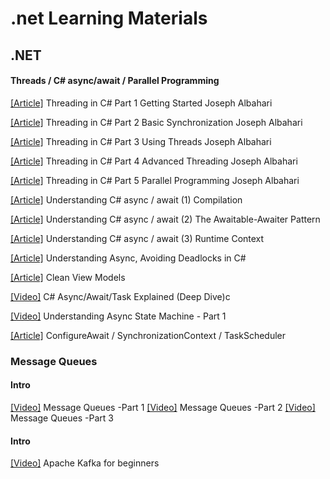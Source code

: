 # .net Learning Materials

## .NET
#### Threads / C# async/await  / Parallel Programming
[[Article]](http://www.albahari.com/threading/) Threading in C# Part 1 Getting Started Joseph Albahari

[[Article]](http://www.albahari.com/threading/part2.aspx) Threading in C# Part 2 Basic Synchronization Joseph Albahari

[[Article]](http://www.albahari.com/threading/part3.aspx) Threading in C# Part 3 Using Threads Joseph Albahari

[[Article]](http://www.albahari.com/threading/part4.aspx) Threading in C# Part 4 Advanced Threading Joseph Albahari

[[Article]](http://www.albahari.com/threading/part5.aspx) Threading in C# Part 5 Parallel Programming Joseph Albahari

[[Article]](https://weblogs.asp.net/dixin/understanding-c-sharp-async-await-1-compilation) Understanding C# async / await (1) Compilation

[[Article]](https://weblogs.asp.net/dixin/understanding-c-sharp-async-await-2-awaitable-awaiter-pattern) Understanding C# async / await (2) The Awaitable-Awaiter Pattern

[[Article]](https://weblogs.asp.net/dixin/understanding-c-sharp-async-await-3-runtime-context) Understanding C# async / await (3) Runtime Context

[[Article]](https://medium.com/rubrikkgroup/understanding-async-avoiding-deadlocks-e41f8f2c6f5d) Understanding Async, Avoiding Deadlocks in C#

[[Article]](https://blog.tomasz-rewak.com/clean-view-models/) Clean View Models

[[Video]](https://www.youtube.com/watch?v=il9gl8MH17s&t=843s&ab_channel=RawCoding) C# Async/Await/Task Explained (Deep Dive)c

[[Video]](https://www.youtube.com/watch?v=RqJESGHEMDY&list=LL&index=1&ab_channel=FullStackAmigo) Understanding Async State Machine - Part 1

[[Article]](https://devblogs.microsoft.com/dotnet/configureawait-faq/) ConfigureAwait / SynchronizationContext / TaskScheduler 

### Message Queues
#### Intro
[[Video]](https://www.youtube.com/watch?v=J6CBdSCB_fY&ab_channel=sudoCODE) Message Queues -Part 1
[[Video]](https://www.youtube.com/watch?v=EgJ7xts82Mg&ab_channel=sudoCODE) Message Queues -Part 2
[[Video]](https://www.youtube.com/watch?v=-vd_Ay0pvFY&ab_channel=sudoCODE) Message Queues -Part 3
#### Intro
[[Video]](https://www.youtube.com/watch?v=Hl61x0s3yeQ&list=PLxoOrmZMsAWxXBF8h_TPqYJNsh3x4GyO4&index=2&ab_channel=SelfTuts) Apache Kafka for beginners




